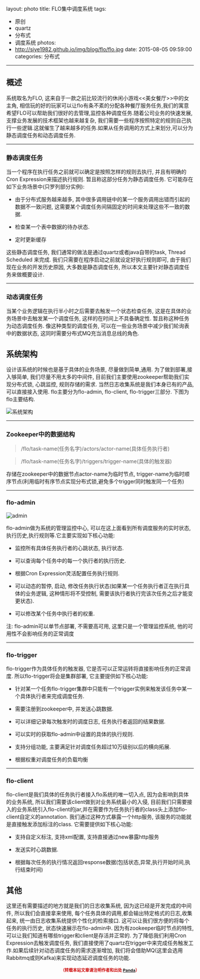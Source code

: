 layout: photo
title: FLO集中调度系统
tags: 
  - 原创
  - quartz
  - 分布式
  - 调度系统
photos:
  - http://siye1982.github.io/img/blog/flo/flo.jpg
date: 2015-08-05 09:59:00
categories: 分布式
---

## 概述

系统取名为FLO, 这来自于一款之前比较流行的休闲小游戏<<美女餐厅>>中的女主角, 相信玩的好的玩家可以让flo有条不紊的分配各种餐厅服务任务,我们的寓意希望FLO可以帮助我们很好的去管理,监控各种调度任务.随着公司业务的快速发展, 支撑业务发展的技术框架也越来越复杂, 我们需要一些程序按照特定的规则自己执行一些逻辑.这就催生了越来越多的任务.如果从任务调用的方式上来划分,可以分为静态调度任务和动态调度任务.

---

### 静态调度任务

当一个程序在执行任务之前就可以确定是按照怎样的规则去执行, 并且有明确的Cron Expression来描述执行规则. 暂且称这部分任务为静态调度任务. 它可能存在如下业务场景中(只罗列部分实例):
<!--more-->
- 由于分布式服务越来越多, 其中很多调用链中的某一个服务调用出错而引起的数据不一致问题, 这需要某个调度任务间隔固定的时间来处理这些不一致的数据.

- 检查某一个表中数据的待办状态.

- 定时更新缓存 

这些静态调度任务, 我们通常的做法是通过quartz或者java自带的task, Thread Scheduled 来完成. 我们只需要在程序启动之前就设定好执行规则即可, 由于我们现在业务的开发历史原因, 大多数是静态调度任务, 所以本文主要针对静态调度任务来做概要设计.

---

### 动态调度任务

当某个业务逻辑在执行半小时之后需要去触发一个状态检查任务, 这是在具体的业务场景中去触发某一个调度任务, 这样的在时间上不具备确定性. 暂且称这种任务为动态调度任务. 像这种类型的调度任务, 可以在一些业务场景中减少我们轮询表中的数据状态, 这同时需要分布式MQ充当消息总线的角色.


## 系统架构

设计该系统的时候也是基于具体的业务场景, 尽量做到简单,通用. 为了做到部署,接入够简单, 我们尽量不用太多的中间件, 目前我们主要使用zookeeper帮助我们实现分布式锁, 心跳监控, 规则存储的需求. 当然日志收集系统是我们本身已有的产品, 可以直接接入使用. flo主要分为flo-admin, flo-client, flo-trigger三部分. 下图为flo主要结构.

![系统架构](http://siye1982.github.io/img/blog/flo/architecture.png)

---

### Zookeeper中的数据结构

> /flo/task-name(任务名字)/actors/actor-name(具体任务执行者)

> /flo/task-name(任务名字)/triggers/trigger-name(具体的触发器)

存储在zookeeper中的数据节点actor-name为临时节点, trigger-name为临时顺序节点(利用临时有序节点实现分布式锁,避免多个trigger同时触发同一个任务)

---

### flo-admin

![admin](http://siye1982.github.io/img/blog/flo/admin.png)

flo-admin做为系统的管理监控中心, 可以在这上面看到所有调度服务的实时状态,执行历史,执行规则等.它主要实现如下核心功能:

- 监控所有具体任务执行者的心跳状态, 执行状态.

- 可以查询每个任务中的每一个执行者的执行历史.

- 根据Cron Expression灵活配置任务执行规则.

- 可以动态的暂停, 启动, 修改任务执行状态(如果某一个任务执行者正在执行具体的业务逻辑, 这种情形将不受控制, 需要该执行者执行完该次任务之后才能变更状态).

- 可以修改某个任务中执行者的权重.


注: flo-admin可以单节点部署, 不需要高可用, 这里只是一个管理监控系统, 他的可用性不会影响任务的正常调度

---

### flo-trigger

flo-trigger作为具体任务的触发器, 它是否可以正常运转将直接影响任务的正常调度. 所以flo-trigger将会是集群部署, 它主要提供如下核心功能:

- 针对某一个任务flo-trigger集群中只能有一个trigger实例来触发该任务中某一个具体执行者来完成调度任务.

- 需要注册到zookeeper中, 并发送心跳数据.

- 可以详细记录每次触发时的调度日志, 任务执行者返回的结果数据.

- 可以实时的获取flo-admin中设置的具体的执行规则.

- 支持分组功能, 主要满足针对调度任务超过10万级别以后的横向拓展.

- 根据权重对调度任务的负载均衡


---

### flo-client

flo-client是我们具体的任务执行者接入flo系统的唯一切入点, 因为会影响到具体的业务系统, 所以我们需要该client做到对业务系统最小的入侵, 目前我们只需要接入的业务系统引入flo-client的jar,并在需要作为任务执行者的class头上添加flo-client自定义的annotation. 我们通过这种方式暴露一个http服务, 该服务的功能就是直接触发添加标注的class. 它需要提供如下核心功能:

- 支持自定义标注, 支持xml配置, 支持直接通过new暴露http服务

- 发送实时心跳数据.

- 根据每次任务的执行情况返回response数据(包括状态,异常,执行开始时间,执行结束时间)


## 其他

这里还有需要描述的地方就是我们的日志收集系统, 因为这已经是开发完成的中间件, 所以我们会直接拿来使用, 每个任务具体的调用,都会输出特定格式的日志,收集起来, 统一由日志收集系统提供个性化的检索接口. 这可以让我们很方便的将每个任务的执行历史, 状态快速展示在flo-admin中. 因为有zookeeper临时节点的特性, 可以让我们知道有哪些trigger和client是存活并正常的. 为了降低我们利用Cron Expression去触发调度任务, 我们直接使用了quartz在trigger中来完成任务触发工作.如果后续针对动态调度任务的需求逐渐增加, 我们将会借助MQ(这里会选用Rabbitmq或则Kafka)来实现动态延迟调度任务的功能.





















<div style="margin-top: 15px; font-size: 11px;color: #cc0000;"><p align="center"><strong>（转载本站文章请注明作者和出处 <a href="http://siye1982.github.io">Panda</a>）</strong></p></div>

